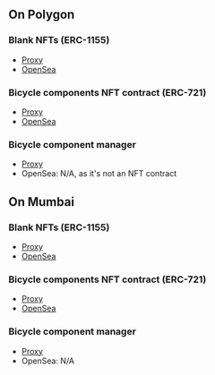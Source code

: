 ## On Polygon

### Blank NFTs (ERC-1155)

- [Proxy](https://polygonscan.com/address/0xa5a281d3ee4840c984d82e7b8fe4e28800d38655)
- [OpenSea](https://opensea.io/collection/bicycle-registration)

### Bicycle components NFT contract (ERC-721)

- [Proxy](https://polygonscan.com/address/0x8ddf2e56dbbe7cf86e6cc2ea2c473ca66654dcaa)
- [OpenSea](https://opensea.io/collection/bicyclecomponents)

### Bicycle component manager

- [Proxy](https://polygonscan.com/address/0xd7334783B80B31Cf039fE615169B1f513d8d84ED)
- OpenSea: N/A, as it's not an NFT contract

## On Mumbai

### Blank NFTs (ERC-1155)

- [Proxy](https://mumbai.polygonscan.com/address/0x025b85a56c9b495785171c64c44a65f0abfe1e7c)
- [OpenSea](https://testnets.opensea.io/collection/bicycle-registration)

### Bicycle components NFT contract (ERC-721)

- [Proxy](https://mumbai.polygonscan.com/address/0x52b371e38cdcd877e347e45d7d231f384d68599c)
- [OpenSea](https://testnets.opensea.io/collection/bicyclecomponents)

### Bicycle component manager

- [Proxy](https://mumbai.polygonscan.com/address/0x5aec9a71fd38a6234ce6a2fade9b693dd8466c9b)
- OpenSea: N/A
